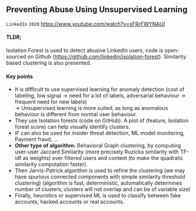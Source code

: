 ## Preventing Abuse Using Unsupervised Learning

`LinkedIn` `2020` https://www.youtube.com/watch?v=sFRrFWYNAUI



#### TLDR;
Isolation Forest is used to detect abusive LinkedIn users, code is open-sourced on Github (https://github.com/linkedin/isolation-forest). Similarity based clustering is also presented.


#### Key points
- It is difficult to use supervised learning for anomaly detection (cost of labeling, low signal -> need for a lot of labels, adversarial behaviour -> frequent need for new labels)\
    -> Unsupervised learning is more suited, as long as anomalous behaviour is different from normal user behaviour.
- They use Isolation forests (code on GitHub). A plot of (feature, Isolation forest score) can help visually identify clusters.
- IF can also be used for insider threat detection, ML model monitoring, Payment fraud, ...
- **Other type of algorithm:** Behavioral Graph clustering, by computing user-user Jaccard Similarity (more precisely Ruzicka similarity with TF-idf as weights) over filtered users and content (to make the quadratic similarity computation faster).
- Then Jarvis-Patrick algorithm is used to refine the clustering (we may have spurious connected components with simple similarity threshold clustering) (algorithm is fast, deterministic, automatically determines number of clusters, clusters will not overlap and can be of variable size)
- Finally, heuristics or supervised ML is used to classify between fake accounts, hacked accounts or real accounts.